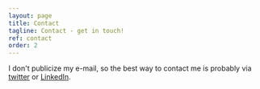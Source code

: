 ```yaml
---
layout: page
title: Contact
tagline: Contact - get in touch!
ref: contact
order: 2
---
```


I don't publicize my e-mail, so the best way to contact me is probably via [twitter](https://twitter.com/michaelthe31415) or [LinkedIn](https://www.linkedin.com/in/michael-the/).

